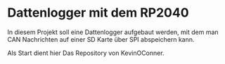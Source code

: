 # Dattenlogger mit dem RP2040


In diesem Projekt soll eine Dattenlogger aufgebaut werden, mit dem man 
CAN Nachrichten auf einer SD Karte über SPI abspeichern kann.

Als Start dient hier Das Repository von KevinOConner.
